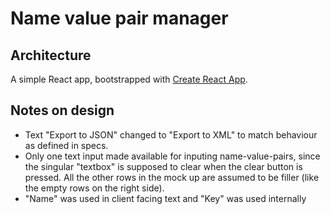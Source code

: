 # Name value pair manager

## Architecture
A simple React app, bootstrapped with [Create React App](https://github.com/facebookincubator/create-react-app).

## Notes on design
- Text "Export to JSON" changed to "Export to XML" to match behaviour as defined in specs.
- Only one text input made available for inputing name-value-pairs, since the singular "textbox" is supposed to clear when the clear button is pressed. All the other rows in the mock up are assumed to be filler (like the empty rows on the right side).
- "Name" was used in client facing text and "Key" was used internally
